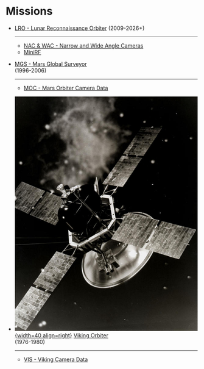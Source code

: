# Missions

<div class="grid cards" markdown>

-   [LRO - Lunar Reconnaissance Orbiter](lro/index.md) (2009-2026+)

    ---

    - [NAC & WAC - Narrow and Wide Angle Cameras]()
    - [MiniRF]()

-   [MGS - Mars Global Surveyor](mgs/index.md)  
    (1996-2006)

    ---

    - [MOC - Mars Orbiter Camera Data](mgs/moc-mars-orbiter-camera.md)

-   [![VikingOrbiter_ArtistConcept.png](vik/assets/VikingOrbiter_ArtistConcept.png){width=40 align=right}](vik/assets/VikingOrbiter_ArtistConcept.png "Viking Oribiter Artist's concept drawing")
    [Viking Orbiter](vik/index.md)  
    (1976-1980)

    ---

    - [VIS - Viking Camera Data](vik/viking-orbiter-data.md)

</div>